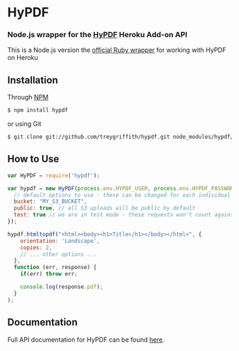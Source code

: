 HyPDF
=====
### Node.js wrapper for the [HyPDF](http://www.hypdf.com) Heroku Add-on API

This is a Node.js version the [official Ruby wrapper](https://github.com/redfield/hypdf) for working with HyPDF on Heroku

Installation
-------------

Through [NPM](http://www.npmjs.org)
``` bash
$ npm install hypdf
```

 or using Git
``` bash
$ git clone git://github.com/treygriffith/hypdf.git node_modules/hypdf/
```

How to Use
----------

```javascript
var HyPDF = require('hypdf');

var hypdf = new HyPDF(process.env.HYPDF_USER, process.env.HYPDF_PASSWORD, {
  // default options to use - these can be changed for each individual API request
  bucket: "MY_S3_BUCKET",
  public: true, // all S3 uploads will be public by default
  test: true // we are in test mode - these requests won't count against our HyPDF quota
});

hypdf.htmltopdf("<html><body><h1>Title</h1></body></html>", {
    orientation: 'Landscape',
    copies: 2,
    // ... other options ...
  },
  function (err, response) {
    if(err) throw err;

    console.log(response.pdf);
  }
);

```

Documentation
-------------

Full API documentation for HyPDF can be found [here](https://devcenter.heroku.com/articles/hypdf).
